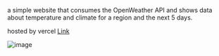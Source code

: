 a simple website that consumes the OpenWeather API and shows data about temperature and climate for a region and the next 5 days.


hosted by vercel [Link](tempo360.vercel.app)

![image](https://github.com/user-attachments/assets/2edeb947-0eaf-4361-b82f-a93455132dfb)
